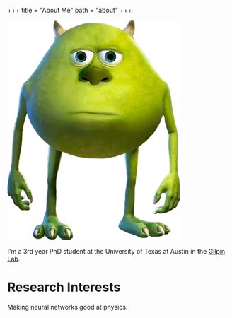 +++
title = "About Me"
path = "about"
+++

![me](/images/me.jpg)

I'm a 3rd year PhD student at the University of Texas at Austin in the [Gilpin Lab](https://www.wgilpin.com/gilpinlab/).

# Research Interests

Making neural networks good at physics.